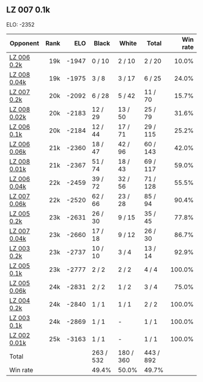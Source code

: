 ## LZ 007 0.1k ##

ELO: -2352

Opponent | Rank | ELO | Black | White | Total | Win rate
---------|-----:|----:|-------|-------|-------|-------:
[LZ 006 0.2k](LZ%20006%200.2k.md) | 19k | -1947 | 0 / 10 | 2 / 10 | 2 / 20 | 10.0%
[LZ 008 0.04k](LZ%20008%200.04k.md) | 19k | -1975 | 3 / 8 | 3 / 17 | 6 / 25 | 24.0%
[LZ 007 0.2k](LZ%20007%200.2k.md) | 20k | -2092 | 6 / 28 | 5 / 42 | 11 / 70 | 15.7%
[LZ 008 0.02k](LZ%20008%200.02k.md) | 20k | -2183 | 12 / 29 | 13 / 50 | 25 / 79 | 31.6%
[LZ 006 0.1k](LZ%20006%200.1k.md) | 20k | -2184 | 12 / 44 | 17 / 71 | 29 / 115 | 25.2%
[LZ 006 0.06k](LZ%20006%200.06k.md) | 21k | -2360 | 18 / 47 | 42 / 96 | 60 / 143 | 42.0%
[LZ 008 0.01k](LZ%20008%200.01k.md) | 21k | -2367 | 51 / 74 | 18 / 43 | 69 / 117 | 59.0%
[LZ 006 0.04k](LZ%20006%200.04k.md) | 22k | -2459 | 39 / 72 | 32 / 56 | 71 / 128 | 55.5%
[LZ 007 0.06k](LZ%20007%200.06k.md) | 22k | -2520 | 62 / 66 | 23 / 28 | 85 / 94 | 90.4%
[LZ 005 0.2k](LZ%20005%200.2k.md) | 23k | -2631 | 26 / 30 | 9 / 15 | 35 / 45 | 77.8%
[LZ 007 0.04k](LZ%20007%200.04k.md) | 23k | -2660 | 17 / 18 | 9 / 12 | 26 / 30 | 86.7%
[LZ 003 0.2k](LZ%20003%200.2k.md) | 23k | -2737 | 10 / 10 | 3 / 4 | 13 / 14 | 92.9%
[LZ 005 0.1k](LZ%20005%200.1k.md) | 23k | -2777 | 2 / 2 | 2 / 2 | 4 / 4 | 100.0%
[LZ 005 0.06k](LZ%20005%200.06k.md) | 24k | -2831 | 2 / 2 | 1 / 2 | 3 / 4 | 75.0%
[LZ 004 0.2k](LZ%20004%200.2k.md) | 24k | -2840 | 1 / 1 | 1 / 1 | 2 / 2 | 100.0%
[LZ 003 0.1k](LZ%20003%200.1k.md) | 24k | -2869 | 1 / 1 | - | 1 / 1 | 100.0%
[LZ 002 0.01k](LZ%20002%200.01k.md) | 25k | -3163 | 1 / 1 | - | 1 / 1 | 100.0%
Total | | | 263 / 532 | 180 / 360 | 443 / 892 | 
Win rate| | | 49.4% | 50.0% | 49.7% | 
